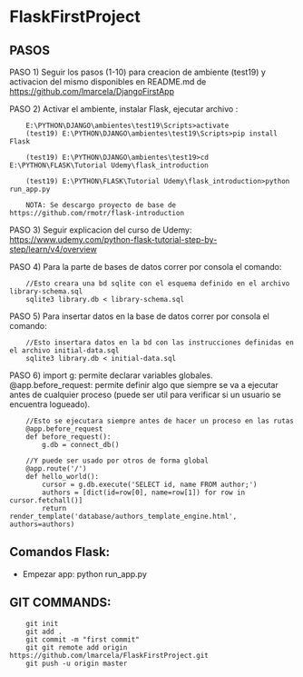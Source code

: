 # FlaskFirstProject



## PASOS

PASO 1) Seguir los pasos (1-10) para creacion de ambiente (test19) y activacion del mismo disponibles en README.md de https://github.com/lmarcela/DjangoFirstApp

PASO 2) Activar el ambiente, instalar Flask, ejecutar archivo :

		E:\PYTHON\DJANGO\ambientes\test19\Scripts>activate
		(test19) E:\PYTHON\DJANGO\ambientes\test19\Scripts>pip install Flask

		(test19) E:\PYTHON\DJANGO\ambientes\test19>cd E:\PYTHON\FLASK\Tutorial Udemy\flask_introduction

		(test19) E:\PYTHON\FLASK\Tutorial Udemy\flask_introduction>python run_app.py

		NOTA: Se descargo proyecto de base de https://github.com/rmotr/flask-introduction

PASO 3) Seguir explicacion del curso de Udemy: https://www.udemy.com/python-flask-tutorial-step-by-step/learn/v4/overview

PASO 4) Para la parte de bases de datos correr por consola el comando: 
		
		//Esto creara una bd sqlite con el esquema definido en el archivo library-schema.sql
		sqlite3 library.db < library-schema.sql

PASO 5) Para insertar datos en la base de datos correr por consola el comando:

		//Esto insertara datos en la bd con las instrucciones definidas en el archivo initial-data.sql
		sqlite3 library.db < initial-data.sql
		
PASO 6) import g: permite declarar variables globales. @app.before_request: permite definir algo que siempre se va a ejecutar antes de cualquier proceso (puede ser util para verificar si un usuario se encuentra logueado).

		//Esto se ejecutara siempre antes de hacer un proceso en las rutas
		@app.before_request
		def before_request():
			g.db = connect_db()
			
		//Y puede ser usado por otros de forma global
		@app.route('/')
		def hello_world():
			cursor = g.db.execute('SELECT id, name FROM author;')
			authors = [dict(id=row[0], name=row[1]) for row in cursor.fetchall()]
			return render_template('database/authors_template_engine.html', authors=authors)

			
		
## Comandos Flask:

- Empezar app: python run_app.py

## GIT COMMANDS:
		git init
		git add .
		git commit -m "first commit"
		git git remote add origin https://github.com/lmarcela/FlaskFirstProject.git
		git push -u origin master

